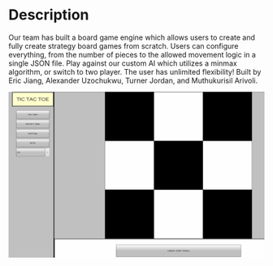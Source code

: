 # Description
Our team has built a board game engine which allows users to create and fully create strategy board games from scratch. Users can configure everything, from the number of pieces to the allowed movement logic in a single JSON file. Play against our custom AI which utilizes a minmax algorithm, or switch to two player. The user has unlimited flexibility! Built by Eric Jiang, Alexander Uzochukwu, Turner Jordan, and Muthukurisil Arivoli.

![GIF](doc/demo1.gif)
